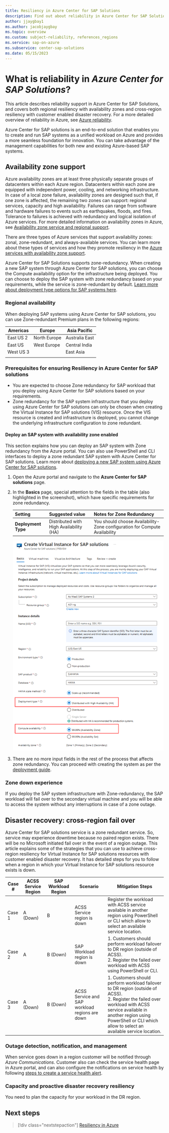 ```yaml
---
title: Resiliency in Azure Center for SAP Solutions
description: Find out about reliability in Azure Center for SAP Solutions
author: jjaygbay1
ms.author: jacobjaygbay
ms.topic: overview
ms.custom: subject-reliability, references_regions
ms.service: sap-on-azure
ms.subservice: center-sap-solutions
ms.date: 05/15/2023
---
```


# What is reliability in *Azure Center for SAP Solutions*?
This article describes reliability support in Azure Center for SAP Solutions, and covers both regional resiliency with availability zones and cross-region resiliency with customer enabled disaster recovery. For a more detailed overview of reliability in Azure, see [Azure reliability](/azure/well-architected/resiliency/overview).

Azure Center for SAP solutions is an end-to-end solution that enables you to create and run SAP systems as a unified workload on Azure and provides a more seamless foundation for innovation. You can take advantage of the management capabilities for both new and existing Azure-based SAP systems.

## Availability zone support
Azure availability zones are at least three physically separate groups of datacenters within each Azure region. Datacenters within each zone are equipped with independent power, cooling, and networking infrastructure. In case of a local zone failure, availability zones are designed such that, if one zone is affected, the remaining two zones can support: regional services, capacity and high availability.  Failures can range from software and hardware failures to events such as earthquakes, floods, and fires. Tolerance to failures is achieved with redundancy and logical isolation of Azure services. For more detailed information on availability zones in Azure, see [Availability zone service and regional support](/azure/reliability/availability-zones-service-support).

There are three types of Azure services that support availability zones: zonal, zone-redundant, and always-available services. You can learn more about these types of services and how they promote resiliency in the [Azure services with availability zone support](/azure/reliability/availability-zones-service-support).

Azure Center for SAP Solutions supports zone-redundancy. When creating a new SAP system through Azure Center for SAP solutions, you can choose the Compute availability option for the infrastructure being deployed. You can choose to deploy the SAP system with zone redundancy based on your requirements, while the service is zone-redundant by default. [Learn more about deployment type options for SAP systems here](/azure/sap/center-sap-solutions/deploy-s4hana#deployment-types).

### Regional availability

When deploying SAP systems using Azure Center for SAP solutions, you can use Zone-redundant Premium plans in the following regions:

| Americas         | Europe               | Asia Pacific   |
|------------------|----------------------|----------------|
| East US 2        | North Europe         | Australia East |
| East US          | West Europe          | Central India  |
| West US 3        |                      | East Asia      |
|                  |                      |                |

### Prerequisites for ensuring Resiliency in Azure Center for SAP solutions
- You are expected to choose Zone redundancy for SAP workload that you deploy using Azure Center for SAP solutions based on your requirements. 
- Zone redundancy for the SAP system infrastructure that you deploy using Azure Center for SAP solutions can only be chosen when creating the Virtual Instance for SAP solutions (VIS) resource. Once the VIS resource is created and infrastructure is deployed, you cannot change the underlying infrastructure configuration to zone redundant.

#### Deploy an SAP system with availability zone enabled
This section explains how you can deploy an SAP system with Zone redundancy from the Azure portal. You can also use PowerShell and CLI interfaces to deploy a zone redundant SAP system with Azure Center for SAP solutions. Learn more about [deploying a new SAP system using Azure Center for SAP solutions](/azure/sap/center-sap-solutions/deploy-s4hana).

1. Open the Azure portal and navigate to the **Azure Center for SAP solutions** page.

2. In the **Basics** page, special attention to the fields in the table (also highlighted in the screenshot), which have specific requirements for zone redundancy.

    | Setting      | Suggested value  | Notes for Zone Redundancy |
    | ------------ | ---------------- | ----------- |
    | **Deployment Type** | Distributed with High Availability (HA) | You should choose Availability-Zone configuration for Compute Availability|

    ![Screenshot of Zone redundancy option while VIS creation.](./media/azure-center-for-sap-solutions-availability-zone.png)

3. There are no more input fields in the rest of the process that affects zone redundancy. You can proceed with creating the system as per the [deployment guide](/azure/sap/center-sap-solutions/deploy-s4hana).

### Zone down experience
If you deploy the SAP system infrastructure with Zone-redundancy, the SAP workload will fail over to the secondary virtual machine and you will be able to access the system without any interruptions in case of a zone outage.

## Disaster recovery: cross-region fail over
Azure Center for SAP solutions service is a zone redundant service. So, service may experience downtime because no paired region exists. There will be no Microsoft initiated fail over in the event of a region outage. This article explains some of the strategies that you can use to achieve cross-region resiliency for Virtual Instance for SAP solutions resources with customer enabled disaster recovery. It has detailed steps for you to follow when a region in which your Virtual Instance for SAP solutions resource exists is down. 

| Case # | ACSS Service Region  | SAP Workload Region  | Scenario                 | Mitigation Steps       |
|--------|-----------------|------------------|--------------------------|------------------------|
| Case 1 | A (Down)        | B                | ACSS Service region is down   | Register the workload with ACSS service available in another region using PowerShell or CLI which allow to select an available service location. |
| Case 2 | A               | B (Down)         | SAP Workload region is down  | 1. Customers should perform workload failover to DR region (outside of ACSS). <br> 2. Register the failed over workload with ACSS using PowerShell or CLI.  |
| Case 3 | A (Down)        | B (Down)         | ACSS Service and SAP workload regions are down   | 1. Customers should perform workload failover to DR region (outside of ACSS). <br> 2. Register the failed over workload with ACSS service available in another region using PowerShell or CLI which allow to select an available service location.

### Outage detection, notification, and management
When service goes down in a region customer will be notified through *Azure Communications*. Customer also can check the service health page in Azure portal, and can also configure the notifications on service health by following [steps to create a service health alert](/azure/service-health/alerts-activity-log-service-notifications-portal?toc=%2Fazure%2Fservice-health%2Ftoc.json).

### Capacity and proactive disaster recovery resiliency
You need to plan the capacity for your workload in the DR region.

## Next steps
> [!div class="nextstepaction"]
> [Resiliency in Azure](/azure/reliability/availability-zones-overview)
